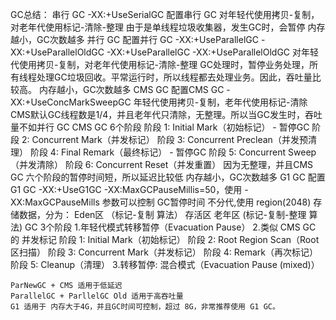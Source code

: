 GC总结：
        串行 GC 
	-XX:+UseSerialGC 配置串行 GC
	对年轻代使用拷贝-复制，对老年代使用标记-清除-整理
	由于是单线程垃圾收集器，发生GC时，会暂停
	内存越小，GC次数越多
       并行 GC
	配置并行 GC
	     -XX:+UseParallelGC
	     -XX:+UseParallelOldGC
	     -XX:+UseParallelGC -XX:+UseParallelOldGC 
	对年轻代使用拷贝-复制，对老年代使用标记-清除-整理
	GC处理时，暂停业务处理，所有线程处理GC垃圾回收。平常运行时，所以线程都去处理业务。因此，吞吐量比较高。
	内存越小，GC次数越多
      CMS GC
	配置CMS GC
	     -XX:+UseConcMarkSweepGC 
	年轻代使用拷贝-复制，老年代使用标记-清除
	CMS默认GC线程数是1/4，并且老年代只清除，无整理。所以当GC发生时，吞吐量不如并行 GC
	CMS GC 6个阶段 
	     阶段 1: Initial Mark（初始标记） - 暂停GC
	     阶段 2: Concurrent Mark（并发标记）
	     阶段 3: Concurrent Preclean（并发预清理）
	     阶段 4: Final Remark（最终标记） - 暂停GC
	     阶段 5: Concurrent Sweep（并发清除）
	     阶段 6: Concurrent Reset（并发重置）
	因为无整理，并且CMS GC 六个阶段的暂停时间短，所以延迟比较低
	内存越小，GC次数越多
       G1 GC
	配置G1 GC
	      -XX:+UseG1GC -XX:MaxGCPauseMillis=50，使用 -XX:MaxGCPauseMills 参数可以控制 GC暂停时间
	不分代,使用 region(2048) 存储数据，分为： 
	      Eden区 （标记-复制 算法）
	      存活区
	      老年区 (标记-复制-整理 算法)
       	GC 3个阶段 
	      1.年轻代模式转移暂停（Evacuation Pause）
	      2.类似 CMS GC 的 并发标记 
		阶段 1: Initial Mark（初始标记）
		阶段 2: Root Region Scan（Root区扫描）
		阶段 3: Concurrent Mark（并发标记）
		阶段 4: Remark（再次标记）
		阶段 5: Cleanup（清理）
	     3.转移暂停: 混合模式（Evacuation Pause (mixed)）

	ParNewGC + CMS 适用于低延迟
	ParallelGC + ParllelGC Old 适用于高吞吐量
	G1 适用于 内存大于4G，并且GC时间可控制，超过 8G，非常推荐使用 G1 GC。